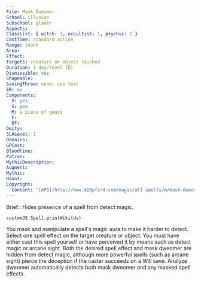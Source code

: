 ```yaml
---
File: Mask Dweomer
School: illusion
Subschool: glamer
Aspects: 
ClassList: { witch: 1, occultist: 1, psychic: 1 }
CastTime: standard action
Range: touch
Area: 
Effect: 
Targets: creature or object touched
Duration: 1 day/level (D)
Dismissible: yes
Shapeable: 
SavingThrow: none; see text
SR: no
Components:
  V: yes
  S: yes
  M: a piece of gauze
  F: 
  DF: 
Deity: 
SLALevel: 1
Domains: 
GPCost: 
Bloodline: 
Patron: 
MythicDescription: 
Augment: 
Mythic: 
Haunt: 
Copyright:
  Content: "[APG](http://www.d20pfsrd.com/magic/all-spells/m/mask-dweomer)"
---
```

Brief:: Hides presence of a spell from detect magic.

```dataviewjs
customJS.Spell.printWiki(dv)
```

You mask and manipulate a spell's magic aura to make it harder to detect. Select one spell effect on the target creature or object. You must have either cast this spell yourself or have perceived it by means such as detect magic or arcane sight.  Both the desired spell effect and mask dweomer are hidden from detect magic, although more powerful spells (such as arcane sight) pierce the deception if the caster succeeds on a Will save. Analyze dweomer automatically detects both mask dweomer and any masked spell effects.
